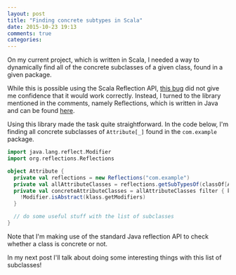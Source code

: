 ```yaml
---
layout: post
title: "Finding concrete subtypes in Scala"
date: 2015-10-23 19:13
comments: true
categories:
---
```


On my current project, which is written in Scala, I needed a way to dynamically find all of the concrete subclasses of a given class, found in a given package.

While this is possible using the Scala Reflection API, [this bug](https://issues.scala-lang.org/browse/SI-6573) did not give me confidence that it would work correctly. Instead, I turned to the library mentioned in the comments, namely Reflections, which is written in Java and can be found [here](https://github.com/ronmamo/reflections).

Using this library made the task quite straightforward. In the code below, I'm finding all concrete subclasses of `Attribute[_]` found in the `com.example` package.

``` scala
import java.lang.reflect.Modifier
import org.reflections.Reflections

object Attribute {
  private val reflections = new Reflections("com.example")
  private val allAttributeClasses = reflections.getSubTypesOf(classOf[Attribute[_]])
  private val concreteAttributeClasses = allAttributeClasses filter { klass =>
    !Modifier.isAbstract(klass.getModifiers)
  }

  // do some useful stuff with the list of subclasses
}
```

Note that I'm making use of the standard Java reflection API to check whether a class is concrete or not.

In my next post I'll talk about doing some interesting things with this list of subclasses!
